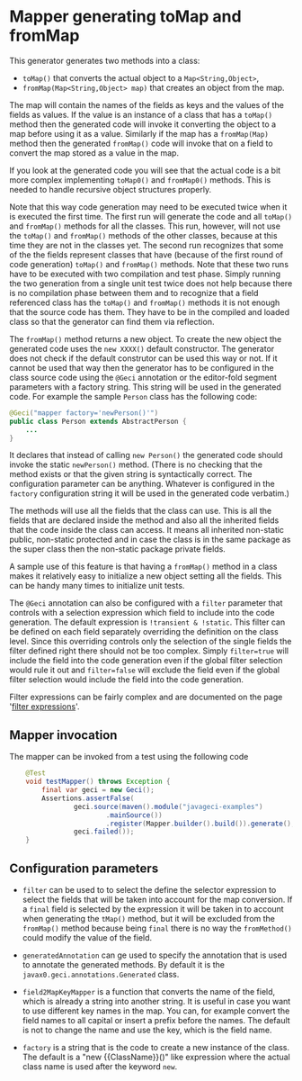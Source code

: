 # Mapper generating toMap and fromMap

This generator generates two methods into a class:

* `toMap()` that converts the actual object to a `Map<String,Object>`,
* `fromMap(Map<String,Object> map)` that creates an object from the map.

The map will contain the names of the fields as keys and the values of the fields as values.
If the value is an instance of a class that has a `toMap()` method then the generated code will invoke it converting the object to a map before using it as a value.
Similarly if the map has a `fromMap(Map)` method then the generated `fromMap()` code will invoke that on a field to convert the map stored as a value in the map.

If you look at the generated code you will see that the actual code is a bit more complex implementing  `toMap0()` and `fromMap0()` methods.
This is needed to handle recursive object structures properly.

Note that this way code generation may need to be executed twice when it is executed the first time.
The first run will generate the code and all `toMap()` and `fromMap()` methods for all the classes.
This run, however, will not use the `toMap()` and `fromMap()` methods of the other classes, because at this time they are not in the classes yet.
The second run recognizes that some of the the fields represent classes that have (because of the first round of code generation) `toMap()` and `fromMap()` methods.
Note that these two runs have to be executed with two compilation and test phase.
Simply running the two generation from a single unit test twice does not help because there is no compilation phase between them and to recognize that a field referenced class has the `toMap()` and `fromMap()` methods it is not enough that the source code has them.
They have to be in the compiled and loaded class so that the generator can find them via reflection.

The `fromMap()` method returns a new object.
To create the new object the generated code uses the `new XXXX()` default constructor.
The generator does not check if the default construtor can be used this way or not.
If it cannot be used that way then the generator has to be configured in the class source code using the `@Geci` annotation or the editor-fold segment parameters with a factory string.
This string will be used in the generated code.
For example the sample `Person` class has the following code:

```Java
@Geci("mapper factory='newPerson()'")
public class Person extends AbstractPerson {
    ...
}
```

It declares that instead of calling `new Person()` the generated code should invoke the static `newPerson()` method.
(There is no checking that the method exists or that the given string is syntactically correct.
The configuration parameter can be anything.
Whatever is configured in the `factory` configuration string it will be used in the generated code verbatim.)

The methods will use all the fields that the class can use.
This is all the fields that are declared inside the method and also all the inherited fields that the code inside the class can access.
It means all inherited non-static public, non-static protected and in case the class is in the same package as the super class then the non-static package private fields.

A sample use of this feature is that having a `fromMap()` method in a class makes it relatively easy to initialize a new object setting all the fields.
This can be handy many times to initialize unit tests.

The `@Geci` annotation can also be configured with a `filter` parameter that controls with a selection expression which field to include into the code generation.
The default expression is `!transient & !static`.
This filter can be defined on each field separately overriding the definition on the class level.
Since this overriding controls only the selection of the single fields the filter defined right there should not be too complex.
Simply `filter=true` will include the field into the code generation even if the global filter selection would rule it out and `filter=false` will exclude the field even if the global filter selection would include the field into the code generation.

Filter expressions can be fairly complex and are documented on the page '[filter expressions](FILTER_EXPRESSIONS.adoc)'.

## Mapper invocation

The mapper can be invoked from a test using the following code

<!-- snip TestMapper_testMapper -->
```java
    @Test
    void testMapper() throws Exception {
        final var geci = new Geci();
        Assertions.assertFalse(
                geci.source(maven().module("javageci-examples")
                        .mainSource())
                        .register(Mapper.builder().build()).generate(),
                geci.failed());
    }
```

## Configuration parameters

<!-- snip Mapper_configurationParameters snippet="epsilon"
                               append="snippets='Mapper_Config_.*'" -->

* `filter` can be used to to select the define the selector expression to select the fields that will be taken into account for the map conversion.
If a `final` field is selected by the expression it will be taken in to account when generating the `tMap()` method, but it will be excluded from the `fromMap()` method because being `final` there is no way the `fromMethod()` could modify the value of the field.

* `generatedAnnotation` can ge used to specify the annotation that is used to annotate the generated methods.
By default it is the `javax0.geci.annotations.Generated` class.

* `field2MapKeyMapper` is a function that converts the name of the field, which is already a string into another string.
It is useful in case you want to use different key names in the map.
You can, for example convert the field names to all capital or insert a prefix before the names.
The default is not to change the name and use the key, which is the field name.

* `factory` is a string that is the code to create a new instance of the class.
The default is a "new {{ClassName}}()" like expression where the actual class name is used after the keyword `new`.
<!-- end snip -->
